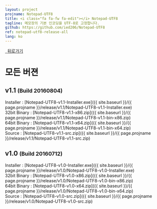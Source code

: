 ```yaml
---
layout: project
projname: Notepad-UTF8
title: <i class="fa fa-fw fa-edit"></i> Notepad-UTF8
tagline: 메모장의 기본 인코딩을 UTF-8로 고정합니다.
github: https://github.com/ied206/Notepad-UTF8
ref: notepad-utf8-release-all
lang: ko
---
```


<a href="{{ site.baseurl }}/{{ page.projname }}" class="btn-dark"><i class="fa fa-fw fa-chevron-left"></i>&nbsp;&nbsp;뒤로가기</a>

# <i class="fa fa-fw fa-history"></i> 모든 버젼

## v1.1 <small>(Build 20160804)</small>
Installer : [Notepad-UTF8-v1.1-Installer.exe]({{ site.baseurl }}/{{ page.projname }}/release/v1.1/Notepad-UTF8-v1.1-Installer.exe)  
32bit Binary : [Notepad-UTF8-v1.1-x86.zip]({{ site.baseurl }}/{{ page.projname }}/release/v1.1/Notepad-UTF8-v1.1-bin-x86.zip)  
64bit Binary : [Notepad-UTF8-v1.1-x64.zip]({{ site.baseurl }}/{{ page.projname }}/release/v1.1/Notepad-UTF8-v1.1-bin-x64.zip)  
Source : [Notepad-UTF8-v1.1-src.zip]({{ site.baseurl }}/{{ page.projname }}/release/v1.1/Notepad-UTF8-v1.1-src.zip)  

## v1.0 <small>(Build 20160712)</small>
Installer : [Notepad-UTF8-v1.0-Installer.exe]({{ site.baseurl }}/{{ page.projname }}/release/v1.0/Notepad-UTF8-v1.0-Installer.exe)  
32bit Binary : [Notepad-UTF8-v1.0-x86.zip]({{ site.baseurl }}/{{ page.projname }}/release/v1.0/Notepad-UTF8-v1.0-bin-x86.zip)  
64bit Binary : [Notepad-UTF8-v1.0-x64.zip]({{ site.baseurl }}/{{ page.projname }}/release/v1.0/Notepad-UTF8-v1.0-bin-x64.zip)  
Source : [Notepad-UTF8-v1.0-src.zip]({{ site.baseurl }}/{{ page.projname }}/release/v1.0/Notepad-UTF8-v1.0-src.zip)  
